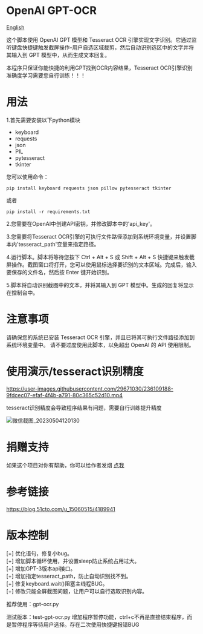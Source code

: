 # OpenAI GPT-OCR
[English][url-docen]

这个脚本使用 OpenAI GPT 模型和 Tesseract OCR 引擎实现文字识别。它通过监听键盘快捷键触发截屏操作-用户自选区域裁剪，然后自动识别选区中的文字并将其输入到 GPT 模型中，从而生成文本回复。

本程序只保证你能快捷的利用GPT找到OCR内容结果，Tesseract OCR引擎识别准确度学习需要您自行训练！！！

# 用法
1.首先需要安装以下python模块
* keyboard
* requests
* json
* PIL
* pytesseract
* tkinter

您可以使用命令：
``` 
pip install keyboard requests json pillow pytesseract tkinter
``` 
或者
``` 
pip install -r requirements.txt
``` 

2.您需要在OpenAI中创建API密钥，并修改脚本中的'api_key'。

3.您需要将Tesseract OCR引擎的可执行文件路径添加到系统环境变量，并设置脚本内'tesseract_path'变量来指定路径。

4.运行脚本。脚本将等待您按下 Ctrl + Alt + S 或 Shift + Alt + S 快捷键来触发截屏操作。截图窗口将打开，您可以使用鼠标选择要识别的文本区域。完成后，输入要保存的文件名，然后按 Enter 键开始识别。

5.脚本将自动识别截图中的文本，并将其输入到 GPT 模型中。生成的回复将显示在控制台中。

# 注意事项
请确保您的系统已安装 Tesseract OCR 引擎，并且已将其可执行文件路径添加到系统环境变量中。
请不要过度使用此脚本，以免超出 OpenAI 的 API 使用限制。

# 使用演示/tesseract识别精度



https://user-images.githubusercontent.com/29671030/236109188-9fdcec07-efaf-4f4b-a791-80c365c52d10.mp4

tesseract识别精度会导致程序结果有问题，需要自行训练提升精度


![微信截图_20230504120130](https://user-images.githubusercontent.com/29671030/236110141-30bae4fb-556d-4aa1-ad84-2f815af59ddd.png)



# 捐赠支持
 如果这个项目对你有帮助，你可以给作者发烟 [点我](image/thanku.png)

# 参考链接
https://blog.51cto.com/u_15060515/4189941


# 版本控制
[+] 优化语句，修复小bug。  
[+] 增加脚本循环使用，并设置sleep防止系统占用过大。    
[+] 增加GPT-3版本api接口。  
[+] 增加指定tesseract_path，防止自动识别找不到。  
[+] 修复keyboard.wait()阻塞主线程BUG。  
[+] 修改只能全屏截图问题，让用户可以自行选取识别内容。  

推荐使用：gpt-ocr.py

测试版本：test-gpt-ocr.py 增加程序暂停功能，ctrl+c不再是直接结束程序，而是暂停程序等待用户选择。存在二次使用快捷键报错BUG


[url-docen]: README_EN.md
